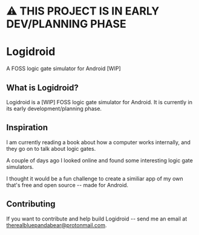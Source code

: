 # ⚠️ THIS PROJECT IS IN EARLY DEV/PLANNING PHASE

# Logidroid
A FOSS logic gate simulator for Android [WIP]

## What is Logidroid?
Logidroid is a [WIP] FOSS logic gate simulator for Android. It is currently in its early development/planning phase.

## Inspiration

I am currently reading a book about how a computer works internally, and they go on to talk about logic gates. 

A couple of days ago I looked online and found some interesting logic gate simulators. 

I thought it would be a fun challenge to create a similiar app of my own that's free and open source -- made for Android. 

## Contributing

If you want to contribute and help build Logidroid -- send me an email at therealbluepandabear@protonmail.com.

